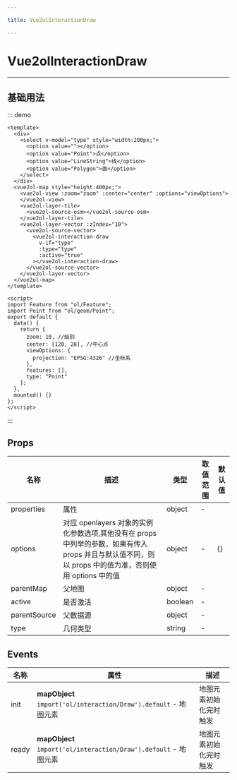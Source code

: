 ```yaml
---

title: Vue2olInteractionDraw

---
```


# Vue2olInteractionDraw

---

## 基础用法

::: demo

```vue
<template>
  <div>
    <select v-model="type" style="width:200px;">
      <option value=""></option>
      <option value="Point">点</option>
      <option value="LineString">线</option>
      <option value="Polygon">面</option>
    </select>
  </div>
  <vue2ol-map style="height:400px;">
    <vue2ol-view :zoom="zoom" :center="center" :options="viewOptions">
    </vue2ol-view>
    <vue2ol-layer-tile>
      <vue2ol-source-osm></vue2ol-source-osm>
    </vue2ol-layer-tile>
    <vue2ol-layer-vector :zIndex="10">
      <vue2ol-source-vector>
        <vue2ol-interaction-draw
          v-if="type"
          :type="type"
          :active="true"
        ></vue2ol-interaction-draw>
      </vue2ol-source-vector>
    </vue2ol-layer-vector>
  </vue2ol-map>
</template>

<script>
import Feature from "ol/Feature";
import Point from "ol/geom/Point";
export default {
  data() {
    return {
      zoom: 10, //级别
      center: [120, 28], //中心点
      viewOptions: {
        projection: "EPSG:4326" //坐标系
      },
      features: [],
      type: "Point"
    };
  },
  mounted() {}
};
</script>
```

:::

## Props

| 名称         | 描述                                                                                                                                                  | 类型    | 取值范围 | 默认值 |
| ------------ | ----------------------------------------------------------------------------------------------------------------------------------------------------- | ------- | -------- | ------ |
| properties   | 属性                                                                                                                                                  | object  | -        |        |
| options      | 对应 openlayers 对象的实例化参数选项,其他没有在 props 中列举的参数，如果有传入 props 并且与默认值不同，则以 props 中的值为准，否则使用 options 中的值 | object  | -        | {}     |
| parentMap    | 父地图                                                                                                                                                | object  | -        |        |
| active       | 是否激活                                                                                                                                              | boolean | -        |        |
| parentSource | 父数据源                                                                                                                                              | object  | -        |        |
| type         | 几何类型                                                                                                                                              | string  | -        |        |

## Events

| 名称  | 属性                                                             | 描述                   |
| ----- | ---------------------------------------------------------------- | ---------------------- |
| init  | **mapObject** `import('ol/interaction/Draw').default` - 地图元素 | 地图元素初始化完时触发 |
| ready | **mapObject** `import('ol/interaction/Draw').default` - 地图元素 | 地图元素初始化完时触发 |
